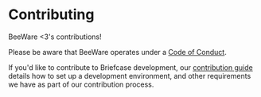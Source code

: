 # Contributing

BeeWare <3's contributions!

Please be aware that BeeWare operates under a [Code of Conduct](https://beeware.org/community/behavior/code-of-conduct/).

If you'd like to contribute to Briefcase development, our [contribution guide](https://briefcase.beeware.org/en/latest/how-to/contribute) details how to set up a development environment, and other requirements we have as part of our contribution process.
